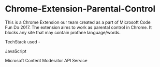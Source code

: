 # Chrome-Extension-Parental-Control
This is a Chrome Extension our team created as a part of Microsoft Code Fun Do 2017. The extension aims to work as parental control in Chrome. It blocks any site that may contain profane language/words.


TechStack used - 

JavaScript

Microsoft Content Moderator API Service
